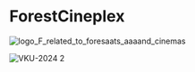 ﻿# ForestCineplex

 ![logo_F_related_to_foresaats_aaaand_cinemas](https://github.com/ngoanhkhoi978/ForestCineplex/assets/24500494/10f476f5-b5d7-464e-b0cb-d566563c65f1)

![VKU-2024 2](https://github.com/ngoanhkhoi978/ForestCineplex/assets/24500494/ea6652bd-7577-43f6-bcf7-2ee9356c7ed1)
